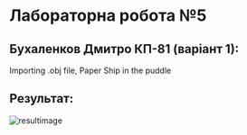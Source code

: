 # Лабораторна робота №5

## Бухаленков Дмитро КП-81 (варіант 1):

Importing .obj file, Paper Ship in the puddle

## Результат:

![resultimage](shipdemo1.gif)

